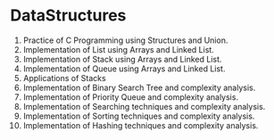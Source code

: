 # DataStructures

1. Practice of C Programming using Structures and Union. 
2. Implementation of List using Arrays and Linked List.
3. Implementation of Stack using Arrays and Linked List.
4. Implementation of Queue using Arrays and Linked List.
5. Applications of Stacks
6. Implementation of Binary Search Tree and complexity analysis.
7. Implementation of Priority Queue and complexity analysis.
8. Implementation of Searching techniques and complexity analysis. 
9. Implementation of Sorting techniques and complexity analysis.
10. Implementation of Hashing techniques and complexity analysis.
